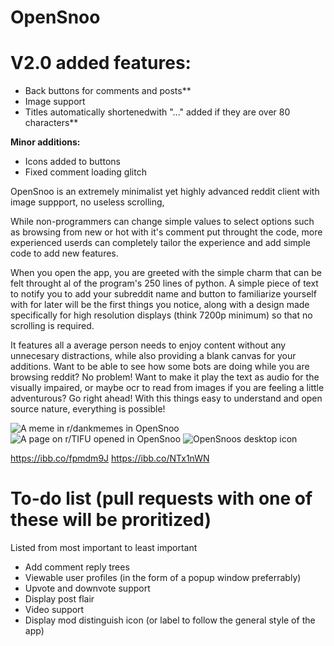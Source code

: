 # OpenSnoo
# V2.0 added features:
- Back buttons for comments and posts**
- Image support
- Titles automatically shortenedwith "..." added if they are over 80 characters**

**Minor additions:**
- Icons added to buttons
- Fixed comment loading glitch

OpenSnoo is an extremely minimalist yet highly advanced reddit client with image suppport, no useless scrolling, 

While non-programmers can change simple values to select options such as browsing from new or hot with it's comment put throught the code, more experienced userds can completely tailor the experience and add simple code to add new features.

When you open the app, you are greeted with the simple charm that can be felt throught al of the program's 250 lines of python. A simple piece of text to notify you to add your subreddit name and button to familiarize yourself with for later will be the first things you notice, along with a design made specifically for high resolution displays (think 7200p minimum) so that no scrolling is required.

It features all a average person needs to enjoy content without any unnecesary distractions, while also providing a blank canvas for your additions. Want to be able to see how some bots are doing while you are browsing reddit? No problem! Want to make it play the text as audio for the visually impaired, or maybe ocr to read from images if you are feeling a little adventurous? Go right ahead! With this things easy to understand and open source nature, everything is possible!

![A meme in r/dankmemes in OpenSnoo](https://i.ibb.co/BZ828Gk/pic-1.jpg)
![A page on r/TIFU opened in OpenSnoo](https://i.ibb.co/hYsX12d/pic2.jpg)
![OpenSnoos desktop icon](https://i.ibb.co/TtBV1Fv/opensnoo-icon-on-desktop.jpg)

https://ibb.co/fpmdm9J
https://ibb.co/NTx1nWN

# To-do list (pull requests with one of these will be proritized) 

Listed from most important to least important
- Add comment reply trees
- Viewable user profiles (in the form of a popup window preferrably)
- Upvote and downvote support
- Display post flair
- Video support
- Display mod distinguish icon (or label to follow the general style of the app)
